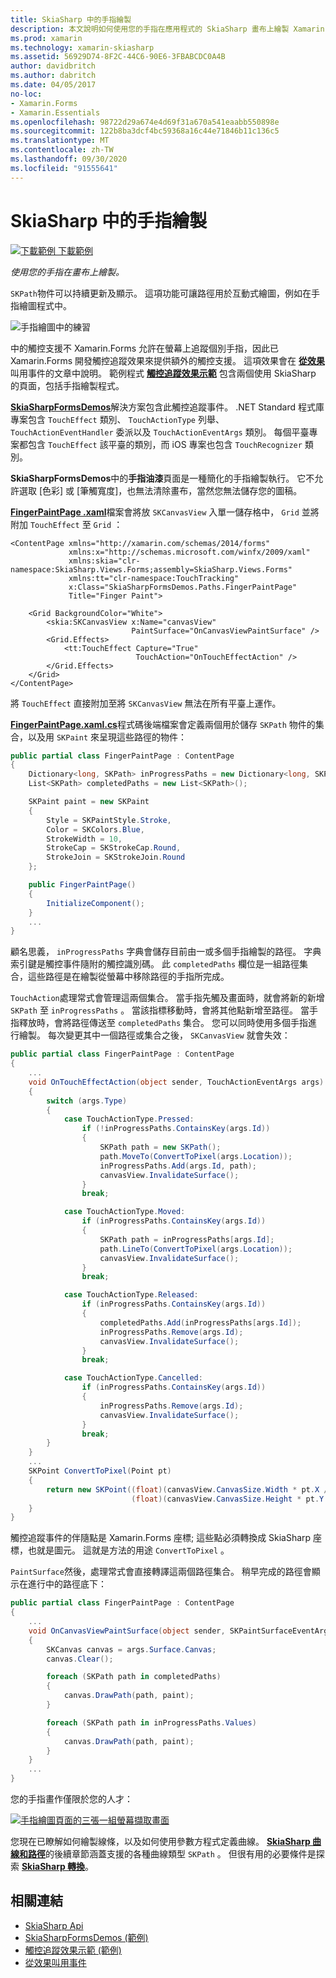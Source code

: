 ```yaml
---
title: SkiaSharp 中的手指繪製
description: 本文說明如何使用您的手指在應用程式的 SkiaSharp 畫布上繪製 Xamarin.Forms ，並使用範例程式碼示範這一點。
ms.prod: xamarin
ms.technology: xamarin-skiasharp
ms.assetid: 56929D74-8F2C-44C6-90E6-3FBABCDC0A4B
author: davidbritch
ms.author: dabritch
ms.date: 04/05/2017
no-loc:
- Xamarin.Forms
- Xamarin.Essentials
ms.openlocfilehash: 98722d29a674e4d69f31a670a541eaabb550898e
ms.sourcegitcommit: 122b8ba3dcf4bc59368a16c44e71846b11c136c5
ms.translationtype: MT
ms.contentlocale: zh-TW
ms.lasthandoff: 09/30/2020
ms.locfileid: "91555641"
---
```

# <a name="finger-painting-in-skiasharp"></a>SkiaSharp 中的手指繪製

[![下載範例](~/media/shared/download.png) 下載範例](https://docs.microsoft.com/samples/xamarin/xamarin-forms-samples/skiasharpforms-demos)

_使用您的手指在畫布上繪製。_

`SKPath`物件可以持續更新及顯示。 這項功能可讓路徑用於互動式繪圖，例如在手指繪圖程式中。

![手指繪圖中的練習](finger-paint-images/fingerpaintsample.png)

中的觸控支援不 Xamarin.Forms 允許在螢幕上追蹤個別手指，因此已 Xamarin.Forms 開發觸控追蹤效果來提供額外的觸控支援。 這項效果會在 [**從效果**](~/xamarin-forms/app-fundamentals/effects/touch-tracking.md)叫用事件的文章中說明。 範例程式 [**觸控追蹤效果示範**](/samples/xamarin/xamarin-forms-samples/effects-touchtrackingeffect/) 包含兩個使用 SkiaSharp 的頁面，包括手指繪製程式。

[**SkiaSharpFormsDemos**](/samples/xamarin/xamarin-forms-samples/skiasharpforms-demos)解決方案包含此觸控追蹤事件。 .NET Standard 程式庫專案包含 `TouchEffect` 類別、 `TouchActionType` 列舉、 `TouchActionEventHandler` 委派以及 `TouchActionEventArgs` 類別。 每個平臺專案都包含 `TouchEffect` 該平臺的類別，而 iOS 專案也包含 `TouchRecognizer` 類別。

**SkiaSharpFormsDemos**中的**手指油漆**頁面是一種簡化的手指繪製執行。 它不允許選取 [色彩] 或 [筆觸寬度]，也無法清除畫布，當然您無法儲存您的圖稿。

[**FingerPaintPage .xaml**](https://github.com/xamarin/xamarin-forms-samples/blob/master/SkiaSharpForms/Demos/Demos/SkiaSharpFormsDemos/Paths/FingerPaintPage.xaml)檔案會將放 `SKCanvasView` 入單一儲存格中， `Grid` 並將附加 `TouchEffect` 至 `Grid` ：

```xaml
<ContentPage xmlns="http://xamarin.com/schemas/2014/forms"
             xmlns:x="http://schemas.microsoft.com/winfx/2009/xaml"
             xmlns:skia="clr-namespace:SkiaSharp.Views.Forms;assembly=SkiaSharp.Views.Forms"
             xmlns:tt="clr-namespace:TouchTracking"
             x:Class="SkiaSharpFormsDemos.Paths.FingerPaintPage"
             Title="Finger Paint">

    <Grid BackgroundColor="White">
        <skia:SKCanvasView x:Name="canvasView"
                           PaintSurface="OnCanvasViewPaintSurface" />
        <Grid.Effects>
            <tt:TouchEffect Capture="True"
                            TouchAction="OnTouchEffectAction" />
        </Grid.Effects>
    </Grid>
</ContentPage>
```

將 `TouchEffect` 直接附加至將 `SKCanvasView` 無法在所有平臺上運作。

[**FingerPaintPage.xaml.cs**](https://github.com/xamarin/xamarin-forms-samples/blob/master/SkiaSharpForms/Demos/Demos/SkiaSharpFormsDemos/Paths/FingerPaintPage.xaml.cs)程式碼後端檔案會定義兩個用於儲存 `SKPath` 物件的集合，以及用 `SKPaint` 來呈現這些路徑的物件：

```csharp
public partial class FingerPaintPage : ContentPage
{
    Dictionary<long, SKPath> inProgressPaths = new Dictionary<long, SKPath>();
    List<SKPath> completedPaths = new List<SKPath>();

    SKPaint paint = new SKPaint
    {
        Style = SKPaintStyle.Stroke,
        Color = SKColors.Blue,
        StrokeWidth = 10,
        StrokeCap = SKStrokeCap.Round,
        StrokeJoin = SKStrokeJoin.Round
    };

    public FingerPaintPage()
    {
        InitializeComponent();
    }
    ...
}
```

顧名思義， `inProgressPaths` 字典會儲存目前由一或多個手指繪製的路徑。 字典索引鍵是觸控事件隨附的觸控識別碼。 此 `completedPaths` 欄位是一組路徑集合，這些路徑是在繪製從螢幕中移除路徑的手指所完成。

`TouchAction`處理常式會管理這兩個集合。 當手指先觸及畫面時，就會將新的新增 `SKPath` 至 `inProgressPaths` 。 當該指標移動時，會將其他點新增至路徑。 當手指釋放時，會將路徑傳送至 `completedPaths` 集合。 您可以同時使用多個手指進行繪製。 每次變更其中一個路徑或集合之後， `SKCanvasView` 就會失效：

```csharp
public partial class FingerPaintPage : ContentPage
{
    ...
    void OnTouchEffectAction(object sender, TouchActionEventArgs args)
    {
        switch (args.Type)
        {
            case TouchActionType.Pressed:
                if (!inProgressPaths.ContainsKey(args.Id))
                {
                    SKPath path = new SKPath();
                    path.MoveTo(ConvertToPixel(args.Location));
                    inProgressPaths.Add(args.Id, path);
                    canvasView.InvalidateSurface();
                }
                break;

            case TouchActionType.Moved:
                if (inProgressPaths.ContainsKey(args.Id))
                {
                    SKPath path = inProgressPaths[args.Id];
                    path.LineTo(ConvertToPixel(args.Location));
                    canvasView.InvalidateSurface();
                }
                break;

            case TouchActionType.Released:
                if (inProgressPaths.ContainsKey(args.Id))
                {
                    completedPaths.Add(inProgressPaths[args.Id]);
                    inProgressPaths.Remove(args.Id);
                    canvasView.InvalidateSurface();
                }
                break;

            case TouchActionType.Cancelled:
                if (inProgressPaths.ContainsKey(args.Id))
                {
                    inProgressPaths.Remove(args.Id);
                    canvasView.InvalidateSurface();
                }
                break;
        }
    }
    ...
    SKPoint ConvertToPixel(Point pt)
    {
        return new SKPoint((float)(canvasView.CanvasSize.Width * pt.X / canvasView.Width),
                           (float)(canvasView.CanvasSize.Height * pt.Y / canvasView.Height));
    }
}
```

觸控追蹤事件的伴隨點是 Xamarin.Forms 座標; 這些點必須轉換成 SkiaSharp 座標，也就是圖元。 這就是方法的用途 `ConvertToPixel` 。

`PaintSurface`然後，處理常式會直接轉譯這兩個路徑集合。 稍早完成的路徑會顯示在進行中的路徑底下：

```csharp
public partial class FingerPaintPage : ContentPage
{
    ...
    void OnCanvasViewPaintSurface(object sender, SKPaintSurfaceEventArgs args)
    {
        SKCanvas canvas = args.Surface.Canvas;
        canvas.Clear();

        foreach (SKPath path in completedPaths)
        {
            canvas.DrawPath(path, paint);
        }

        foreach (SKPath path in inProgressPaths.Values)
        {
            canvas.DrawPath(path, paint);
        }
    }
    ...
}
```

您的手指畫作僅限於您的人才：

[![手指繪圖頁面的三張一組螢幕擷取畫面](finger-paint-images/fingerpaint-small.png)](finger-paint-images/fingerpaint-large.png#lightbox "手指繪圖頁面的三張一組螢幕擷取畫面")

您現在已瞭解如何繪製線條，以及如何使用參數方程式定義曲線。 [**SkiaSharp 曲線和路徑**](../curves/index.md)的後續章節涵蓋支援的各種曲線類型 `SKPath` 。 但很有用的必要條件是探索 [**SkiaSharp 轉換**](../transforms/index.md)。

## <a name="related-links"></a>相關連結

- [SkiaSharp Api](/dotnet/api/skiasharp)
- [SkiaSharpFormsDemos (範例) ](/samples/xamarin/xamarin-forms-samples/skiasharpforms-demos)
- [觸控追蹤效果示範 (範例) ](/samples/xamarin/xamarin-forms-samples/effects-touchtrackingeffect/)
- [從效果叫用事件](~/xamarin-forms/app-fundamentals/effects/touch-tracking.md)